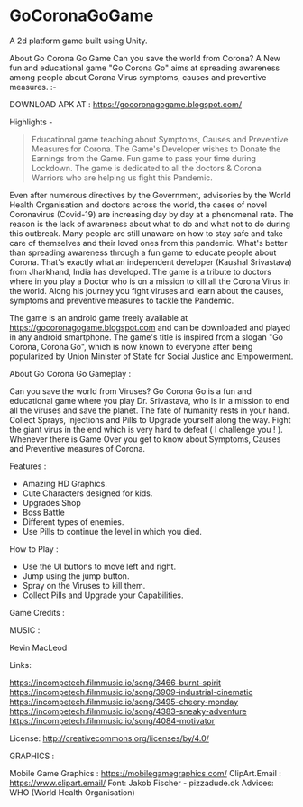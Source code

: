# GoCoronaGoGame
A 2d platform game built using Unity.


About Go Corona Go Game
Can you save the world from Corona? A New fun and educational game "Go Corona Go" aims at spreading awareness among people about Corona Virus symptoms, causes and preventive measures. :-


DOWNLOAD APK AT : https://gocoronagogame.blogspot.com/

Highlights -

> Educational game teaching about Symptoms, Causes and Preventive Measures for Corona.
> The Game's Developer wishes to Donate the Earnings from the Game.
> Fun game to pass your time during Lockdown.
> The game is dedicated to all the doctors & Corona Warriors who are helping us fight this Pandemic.

Even after numerous directives by the Government, advisories by the World Health Organisation and doctors across the world, the cases of novel Coronavirus (Covid-19) are increasing day by day at a phenomenal rate. The reason is the lack of awareness about what to do and what not to do during this outbreak. Many people are still unaware on how to stay safe and take care of themselves and their loved ones from this pandemic. What's better than spreading awareness through a fun game to educate people about Corona. That's exactly what an independent developer (Kaushal Srivastava) from Jharkhand, India has developed. The game is a tribute to doctors where in you play a Doctor who is on a mission to kill all the Corona Virus in the world. Along his journey you fight viruses and learn about the causes, symptoms and preventive measures to tackle the Pandemic.

The game is an android game freely available at https://gocoronagogame.blogspot.com and can be downloaded and played in any android smartphone. The game's title is inspired from a slogan "Go Corona, Corona Go", which is now known to everyone after being popularized by Union Minister of State for Social Justice and Empowerment.

About Go Corona Go Gameplay :

Can you save the world from Viruses? Go Corona Go is a fun and educational game where you play Dr. Srivastava, who is in a mission to end all the viruses and save the planet. The fate of humanity rests in your hand. Collect Sprays, Injections and Pills to Upgrade yourself along the way. Fight the giant virus in the end which is very hard to defeat ( I challenge you ! ). Whenever there is Game Over you get to know about Symptoms, Causes and Preventive measures of Corona.

Features :

* Amazing HD Graphics.
* Cute Characters designed for kids.
* Upgrades Shop
* Boss Battle
* Different types of enemies.
* Use Pills to continue the level in which you died.

How to Play :

* Use the UI buttons to move left and right.
* Jump using the jump button.
* Spray on the Viruses to kill them.
* Collect Pills and Upgrade your Capabilities.

Game Credits :

MUSIC :

Kevin MacLeod 

Links: 

https://incompetech.filmmusic.io/song/3466-burnt-spirit https://incompetech.filmmusic.io/song/3909-industrial-cinematic https://incompetech.filmmusic.io/song/3495-cheery-monday https://incompetech.filmmusic.io/song/4383-sneaky-adventure https://incompetech.filmmusic.io/song/4084-motivator 

License: http://creativecommons.org/licenses/by/4.0/

GRAPHICS : 

Mobile Game Graphics : https://mobilegamegraphics.com/ 
ClipArt.Email : https://www.clipart.email/ 
Font: Jakob Fischer - pizzadude.dk 
Advices: WHO (World Health Organisation)
